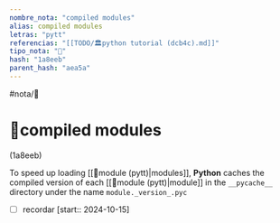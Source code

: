 ```yaml
---
nombre_nota: "compiled modules"
alias: compiled modules
letras: "pytt"
referencias: "[[TODO/🏛️python tutorial (dcb4c).md]]"
tipo_nota: "📑"
hash: "1a8eeb"
parent_hash: "aea5a"
---
```


#nota/📑

# 📑compiled modules
<div class="hash">(1a8eeb)</div>

To speed up loading [[📑module (pytt)|modules]], __Python__ caches the compiled version of each [[📑module (pytt)|module]] in the `__pycache__` directory under the name `module._version_.pyc`


- [ ] recordar  [start:: 2024-10-15]
